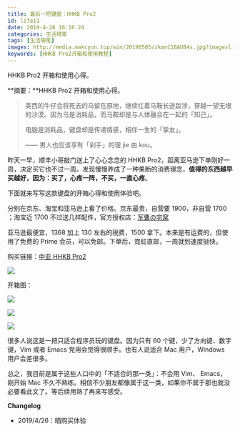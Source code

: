 ```yaml
---
title: 最后一把键盘：HHKB Pro2
id: life11
date: 2019-4-26 16:16:24
categories: 生活随笔
tags: [生活随笔]
images: http://media.makcyun.top/win/20190505/zkmnC1BAU84s.jpg?imageslim
keywords: [HHKB Pro2开箱和使用教程]
---
```


HHKB Pro2 开箱和使用心得。

<!-- more -->  

**摘要：**HHKB Pro2 开箱和使用心得。

> 美西的牛仔会将死去的马留在原地，继续扛着马鞍长途跋涉，穿越一望无垠的沙漠。因为马是消耗品，而马鞍却是与人体融合在一起的「知己」。
>
> 电脑是消耗品，键盘却是传递情感，相伴一生的「挚友」。
>
> —— 男人也应该享有「剁手」的理 jie 由 kou。

昨天一早，顺丰小哥敲门送上了心心念念的 HHKB Pro2，距离亚马逊下单刚好一周，决定买它也不过一周。发现慢慢养成了一种果断的消费理念，**值得的东西越早买越好，因为：买了，心疼一阵，不买，一直心疼**。

下面就来写写这款键盘的开箱心得和使用体验吧。

分别在京东、淘宝和亚马逊上看了价格。京东最贵，自营要 1900，非自营 1700 ；淘宝近 1700 不过送几样配件，官方授权店：[军曹の宅窝](https://keroro-home.taobao.com/)

亚马逊最便宜，1368 加上 130 左右的税费，1500 拿下。本来是有运费的，但使用了免费的 Prime 会员，可以免邮。下单后，霓虹直邮，一周就到速度挺快。

购买链接：[中亚 HHKB Pro2](https://www.amazon.cn/s?k=hhkb+pro2&__mk_zh_CN=%E4%BA%9A%E9%A9%AC%E9%80%8A%E7%BD%91%E7%AB%99&crid=3A48KRSO5HPN6&sprefix=hhkb%2Caps%2C141&ref=nb_sb_ss_i_3_4)

![](http://media.makcyun.top/FohLi-1EXqC6AbuwvjxwZuAvwNbj)

开箱图：

![](http://media.makcyun.top/FpqZIr4j37FbwD685D_G2KSQb-ji)



![](http://media.makcyun.top/FsguJQxGIeui4lKIN1Wl6Rx7DmBA)



![](http://media.makcyun.top/FvIN-XkITR7YTbtiGotEZfr6uMcu)

很多人说这是一把只适合程序员玩的键盘。因为只有 60 个键，少了方向键、数字键，Vim 或者 Emacs 党用会觉得很顺手。也有人说适合 Mac 用户，Windows 用户会差很多。

总之，我目前是属于这些人口中的「不适合的那一类」：不会用 Vim、 Emacs，刚开始 Mac 不久不熟练。相信不少朋友都像属于这一类，如果你不属于那也就没必要看此文了。等后续用熟了再来写感受。 





**Changelog**

- 2019/4/26：晒购买体验